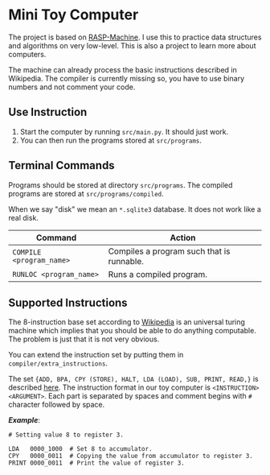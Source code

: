 # Mini Toy Computer

The project is based on [RASP-Machine](https://en.wikipedia.org/wiki/Random-access_stored-program_machine).
I use this to practice data structures and algorithms on very low-level.
This is also a project to learn more about computers.

The machine can already process the basic instructions described in Wikipedia.
The compiler is currently missing so, you have to use binary numbers and not comment your code.

## Use Instruction
1. Start the computer by running ```src/main.py```. It should just work.
2. You can then run the programs stored at ```src/programs```.

## Terminal Commands
Programs should be stored at directory ``src/programs``.
The compiled programs are stored at ``src/programs/compiled``.

When we say "disk" we mean an ``*.sqlite3`` database.
It does not work like a real disk.

| Command                     | Action |
| --------------------------- | ------ |
| ``COMPILE <program_name>`` | Compiles a program such that is runnable. |
| ``RUNLOC <program_name>`` | Runs a compiled program.|

## Supported Instructions
The 8-instruction base set according to [Wikipedia](https://en.wikipedia.org/wiki/Random-access_stored-program_machine)
is an universal turing machine which implies that you should be able to do anything computable.
The problem is just that it is not very obvious.

You can extend the instruction set by putting them in ```compiler/extra_instructions```.

The set ```{ADD, BPA, CPY (STORE), HALT, LDA (LOAD), SUB, PRINT, READ,}``` is described [here](https://en.wikipedia.org/wiki/Random-access_stored-program_machine#RASP_program-instruction_set_of_Cook_and_Reckhow_(1973)).
The instruction format in our toy computer is ```<INSTRUCTION> <ARGUMENT>```.
Each part is separated by spaces and comment begins with ```#``` character followed by space.

***Example***:
```
# Setting value 8 to register 3.

LDA   0000_1000  # Set 8 to accumulator.
CPY   0000_0011  # Copying the value from accumulator to register 3.
PRINT 0000_0011  # Print the value of register 3.
```
